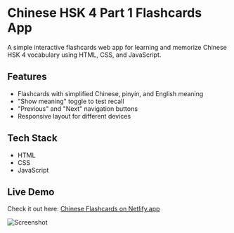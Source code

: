 # Chinese HSK 4 Part 1 Flashcards App

A simple interactive flashcards web app for learning and memorize Chinese HSK 4 vocabulary using HTML, CSS, and JavaScript.

## Features
- Flashcards with simplified Chinese, pinyin, and English meaning
- "Show meaning" toggle to test recall
- "Previous" and "Next" navigation buttons
- Responsive layout for different devices

## Tech Stack
- HTML
- CSS
- JavaScript

## Live Demo
Check it out here: [Chinese Flashcards on Netlify.app](https://statuesque-cucurucho-a76523.netlify.app)

![Screenshot](https://github.com/user-attachments/assets/391423a8-bc08-4c1c-859b-6964284ede9e)

